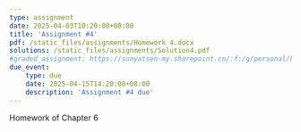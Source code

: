 ```yaml
---
type: assignment
date: 2025-04-03T10:20:00+08:00
title: 'Assignment #4'
pdf: /static_files/assignments/Homework 4.docx
solutions: /static_files/assignments/Solution4.pdf
#graded_assignment: https://sunyatsen-my.sharepoint.cn/:f:/g/personal/huangqy89_ms_sysu_edu_cn/En6Hv-MsAVBAryv6Gc__N3kBPoV_gh0fH4_g4vEhm6Qj4Q?e=IsSSZE
due_event: 
    type: due
    date: 2025-04-15T14:20:00+08:00
    description: 'Assignment #4 due'
---
```

Homework of Chapter 6
